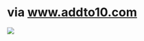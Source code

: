 <!--
id: 166654560
link: http://tumblr.atmos.org/post/166654560/via-www-addto10-com
slug: via-www-addto10-com
date: Wed Aug 19 2009 11:05:48 GMT-0700 (PDT)
publish: 2009-08-019
tags: 
title: via www.addto10.com
-->


via www.addto10.com
===================

![](http://25.media.tumblr.com/tumblr_komy9o62DL1qz4sngo1_500.jpg)


